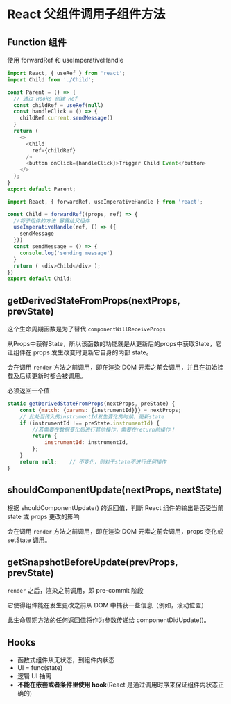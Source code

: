# React 父组件调用子组件方法

## Function 组件
使用 forwardRef 和 useImperativeHandle
```js
import React, { useRef } from 'react';
import Child from './Child';

const Parent = () => {
  // 通过 Hooks 创建 Ref
  const childRef = useRef(null)
  const handleClick = () => {
    childRef.current.sendMessage()
  }
  return (
    <>
      <Child
        ref={childRef}
      />
      <button onClick={handleClick}>Trigger Child Event</button>
    </>
  );
}
export default Parent;
```
```js
import React, { forwardRef, useImperativeHandle } from 'react';

const Child = forwardRef((props, ref) => {
  //将子组件的方法 暴露给父组件
  useImperativeHandle(ref, () => ({
    sendMessage
  }))
  const sendMessage = () => {
    console.log('sending message')
  }
  return ( <div>Child</div> );
})
export default Child;
```

## getDerivedStateFromProps(nextProps, prevState)
这个生命周期函数是为了替代 `componentWillReceiveProps`

从Props中获得State，所以该函数的功能就是从更新后的props中获取State，它让组件在 props 发生改变时更新它自身的内部 state。

会在调用 `render` 方法之前调用，即在渲染 DOM 元素之前会调用，并且在初始挂载及后续更新时都会被调用。

必须返回一个值

```js
static getDerivedStateFromProps(nextProps, preState) {
    const {match: {params: {instrumentId}}} = nextProps;
    // 此处当传入的instrumentId发生变化的时候，更新state
    if (instrumentId !== preState.instrumentId) {
        //若需要在数据变化后进行其他操作，需要在return前操作！
        return {
            instrumentId: instrumentId,
        };
    }
    return null;    // 不变化，则对于state不进行任何操作
}
```

## shouldComponentUpdate(nextProps, nextState)

根据 shouldComponentUpdate() 的返回值，判断 React 组件的输出是否受当前 state 或 props 更改的影响

会在调用 `render` 方法之前调用，即在渲染 DOM 元素之前会调用，props 变化或 setState 调用。


## getSnapshotBeforeUpdate(prevProps, prevState)

`render` 之后，渲染之前调用，即 pre-commit 阶段

它使得组件能在发生更改之前从 DOM 中捕获一些信息（例如，滚动位置）

此生命周期方法的任何返回值将作为参数传递给 componentDidUpdate()。







## Hooks

- 函数式组件从无状态，到组件内状态
- UI = func(state)
- 逻辑 UI 抽离
- **不能在嵌套或者条件里使用 hook**(React 是通过调用时序来保证组件内状态正确的)



[](https://www.upyun.com/tech/article/742/%E5%BD%93%E8%B0%88%E8%AE%BA%20React%20hook%EF%BC%8C%E6%88%91%E4%BB%AC%E7%A9%B6%E7%AB%9F%E8%AF%B4%E7%9A%84%E6%98%AF%E4%BB%80%E4%B9%88%EF%BC%9F.html)






